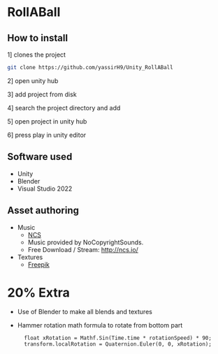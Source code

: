 # RollABall

## How to install

1] clones the project
  ```sh
git clone https://github.com/yassirH9/Unity_RollABall
  ```
2] open unity hub

3] add project from disk

4] search the project directory and add

5] open project in unity hub

6] press play in unity editor

## Software used

- Unity
- Blender
- Visual Studio 2022

## Asset authoring

- Music
  - [NCS](https://www.youtube.com/@NoCopyrightSounds)
  - Music provided by NoCopyrightSounds.
  - Free Download / Stream: http://ncs.io/
- Textures
  - [Freepik](https://www.freepik.es/)

# 20% Extra

- Use of Blender to make all blends and textures
- Hammer rotation math formula to rotate from bottom part

        float xRotation = Mathf.Sin(Time.time * rotationSpeed) * 90;
        transform.localRotation = Quaternion.Euler(0, 0, xRotation);
